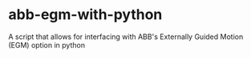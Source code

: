# abb-egm-with-python
A script that allows for interfacing with ABB's Externally Guided Motion (EGM) option in python
